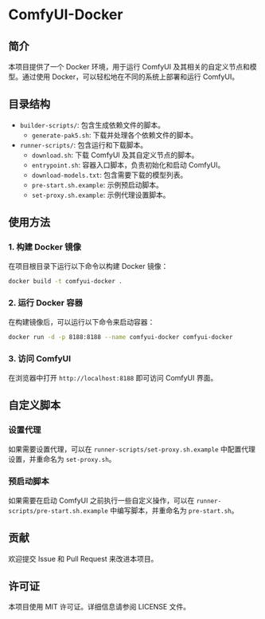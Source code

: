 # ComfyUI-Docker

## 简介
本项目提供了一个 Docker 环境，用于运行 ComfyUI 及其相关的自定义节点和模型。通过使用 Docker，可以轻松地在不同的系统上部署和运行 ComfyUI。

## 目录结构
- `builder-scripts/`: 包含生成依赖文件的脚本。
  - `generate-pak5.sh`: 下载并处理各个依赖文件的脚本。
- `runner-scripts/`: 包含运行和下载脚本。
  - `download.sh`: 下载 ComfyUI 及其自定义节点的脚本。
  - `entrypoint.sh`: 容器入口脚本，负责初始化和启动 ComfyUI。
  - `download-models.txt`: 包含需要下载的模型列表。
  - `pre-start.sh.example`: 示例预启动脚本。
  - `set-proxy.sh.example`: 示例代理设置脚本。

## 使用方法

### 1. 构建 Docker 镜像
在项目根目录下运行以下命令以构建 Docker 镜像：
```bash
docker build -t comfyui-docker .
```

### 2. 运行 Docker 容器

在构建镜像后，可以运行以下命令来启动容器：
```bash
docker run -d -p 8188:8188 --name comfyui-docker comfyui-docker
```

### 3. 访问 ComfyUI
在浏览器中打开 `http://localhost:8188` 即可访问 ComfyUI 界面。

## 自定义脚本
### 设置代理
如果需要设置代理，可以在 `runner-scripts/set-proxy.sh.example` 中配置代理设置，并重命名为 `set-proxy.sh`。

### 预启动脚本
如果需要在启动 ComfyUI 之前执行一些自定义操作，可以在 `runner-scripts/pre-start.sh.example` 中编写脚本，并重命名为 `pre-start.sh`。

## 贡献
欢迎提交 Issue 和 Pull Request 来改进本项目。

## 许可证
本项目使用 MIT 许可证。详细信息请参阅 LICENSE 文件。